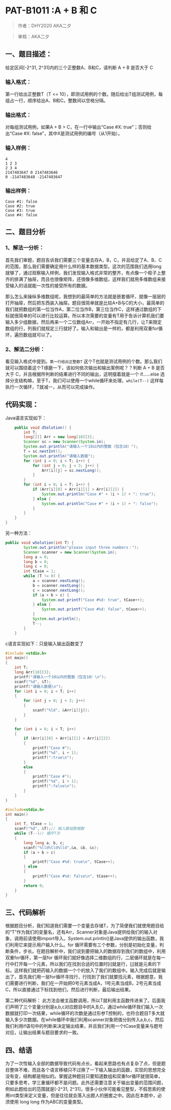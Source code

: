 # PAT-B1011 :A + B 和 C

> 作者：DHY2020 AKA二夕

> 审核：AKA二夕

## 一、题目描述：

给定区间[-2^31, 2^31]内的三个正整数A、B和C，请判断 A + B 是否大于 C

### 输入格式：
第一行给出正整数T（T <= 10），即测试用例的个数。随后给出T组测试用例，每组占一行，顺序给出A、B和C。整数间以空格分隔。

### 输出格式：
对每组测试用例，如果A + B > C，在一行中输出“Case #X: true”；否则给出“Case #X: false”，其中X是测试用例的编号（从1开始）。

### 输入样例：
```
4
1 2 3
2 3 4
2147483647 0 2147483646
0 -2147483648 -2147483647
```
### 输出样例：
```
Case #1: false
Case #2: true
Case #3: true
Case #4: false
```
## 二、题目分析
 
### 1、解法一分析：
首先我们审题，题目告诉我们需要三个变量去存A，B，C，并且给定了A、B、C的范围，那么我们需要确定用什么样的基本数据类型。这次的范围我们选用long就够了，通过观察输入样例，我们发现输入格式非常的整齐，有点像一个柜子上整齐的排满了抽屉，而且也很像矩阵，还很像多维数组，这样我们就用多维数组来接受输入的话就能一次性的接受所有的数据。

那么怎么来操纵多维数组呢，我想到的最简单的方法就是嵌套循环，就像一层层的打开抽屉，然后把东西装入抽屉。题目很简单就是比较A+B与C的大小，最简单的我们就把数组的第一位当作A，第二位当作B，第三位当作C，这样通过数组的下标就很简单的可以进行比较运算。所以本次需要的变量有T用于告诉计算机我们要输入多少组数据，然后再来一个二位数组Arr，一开始不指定有几行，让T来限定数组的行，列我们就规定三行就好了。输入和输出是一样的，都是利用双重for循环，遍历数组就可以了。

### 2、解法二分析：
看见输入格式中提到。`第一行给出正整数T` 这个T也就是测试用例的个数。那么我们就可以围绕着这个T琢磨一下，该如何依次输出和输出案例呢？？判断 A + B 是否大于 C，并且根据所判断的结果进行不同的输出，这明摆着就是一个 if……else 选择分支结构嘛，至于T，我们可以使用一个while循环来处理，`while(T--)` 这样每执行一次循环，T就减一，从而可以完成操作。


## 代码实现：

Java语言实现如下：

```java
    public void dSolution() {
        int T;
        long[][] Arr = new long[10][3];
        Scanner sc = new Scanner(System.in);
        System.out.println("请输入一个10以内的整数（包含10）");
        T = sc.nextInt();
        System.out.println("请输入数据");
        for (int i = 0; i < T; i++) {
            for (int j = 0; j < 3; j++) {
                Arr[i][j] = sc.nextLong();
            }
        }
        for (int i = 0; i < T; i++) {
            if (Arr[i][0] + Arr[i][1] > Arr[i][2]) {
                System.out.println("Case #" + (i + 1) + ": true");
            } else {
                System.out.println("Case #" + (i + 1) + ": false");
            }
        }
    }
}
```
另一种方法：
```java
public void wSolution(int T) {
        System.out.println("please input three numbers：");
        Scanner scanner = new Scanner(System.in);
        long a = 0;
        long b = 0;
        long c = 0;
        int tCase = 1;
        while (T != 0) {
            a = scanner.nextLong();
            b = scanner.nextLong();
            c = scanner.nextLong();
            if (a + b > c) {
                System.out.printf("Case #%d: true", tCase++);
            } else {
                System.out.printf("Case #%d: false", tCase++);
            }
            System.out.println();
            T--;
        }
    }
 ```
c语言实现如下：只是输入输出函数变了

```C
#include <stdio.h>
int main()
{
    int T;
    long Arr[10][3];
    printf("请输入一个10以内的整数（包含10）\n");
    scanf("%d", &T);
    printf("请输入数据\n");
    for (int i = 0; i < T; i++)
    {
        for (int j = 0; j < 3; j++)
        {
            scanf("%ld", &Arr[i][j]);
        }
    }

    for (int i = 0; i < T; i++)
    {
        if (Arr[i][0] + Arr[i][1] > Arr[i][2])
        {
            printf("Case #");
            printf("%d", i + 1);
            printf(":true\n");
        }
        else
        {
            printf("Case #");
            printf("%d", i + 1);
            printf(":false\n");
        }
    }
}
```

```c
#include<stdio.h>
int main() 
{
    int T, tCase = 1;
    scanf("%d", &T);// 输入数组数据数
    while (T--)// 循环T次
    {
        long long a, b, c;
        scanf("%lld%lld%lld",&a, &b, &c);
        if (a + b > c)
        {
            printf("Case #%d: true\n", tCase++);
        } else
        {
            printf("Case #%d: false\n", tCase++);
        }
        return 0;
    }    
}
```
## 三、代码解析

根据题目分析，我们知道我们需要一个变量去存储T，为了简便我们就使用题目给的“T”作为我们的变量名，还有Arr，Scanner对象是Java提供给我们的输入对象，调用前请使用import导入。System.out.println()是Java提供的输出函数，我们利用它来提示用户输入什么。for 循环需要有三个参数，分别是初始化变量，判断条件，步长。在题目解析中，我们说到要把输入的数据存到我们的数组中，利用双重for循环，第一层for 循环我们就好像选择二维数组的行，二层循环就是在每一行中打开每一个元素，所以我们在找到合适的位置时[i]就是行，[j]就是元素的下标。这样我们就把药输入的数据一个个的放入了我们的数组中。输入完成后就是输出了，首先我们用一层for循环寻找行，行找到了我们就要找元素，根据题意，我们需要进行判断，我们在一开始把0号元素当成A，1号元素当成B，2号元素当成C，所以直接通过下标找到他们，然后进行判断，最后输出结果。

第二种代码解析：
此方法会被主函数调用，所以T就利用主函数传进来了。后面我们声明了三个变量分别是a,b,c对应题目中的A,B,C，通过while循环我们输入一次数据就打印一次结果，while循环的次数是通过形参T控制的，也符合题目T多大就输入多少次数据。在while循环中我们利用scanner对象把值分别传入a,b,c，然后我们利用if语句中的判断来决定输出结果，并且我们利用一个tCase变量来与题号对应，让输出结果与题目要求的一致。

## 四、结语

为了一次性输入全部的数据导致代码有点长，看起来思路也有点复杂了点，但是题目整体不难，而且各个语言移植只不过换了一下输入输出的函数，实现的思想完全没有变，结构都是相似的。掌握这种题目只要知道数组和双重for循环就很简单，只要多思考，学三重循环都不是问题。此外还需要注意关于输出变量的范围问题，例如此题给出的范围就是[-2^31, 2^31]，很多小伙伴可能看见整型，不假思索的使用int类型来定义变量，但是往往就会落入出题人的圈套之中。因此在本题中，必须使用 long long 作为ABC的变量类型。
